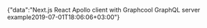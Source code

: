 {"data":"Next.js React Apollo client with Graphcool GraphQL server example2019-07-01T18:06:06+03:00"}
